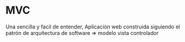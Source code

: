 # MVC
Una sencilla y facil de entender, Aplicación web construida siguiendo el patrón de arquitectura de software => modelo vista controlador
